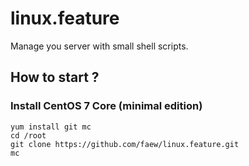 # linux.feature

Manage you server with small shell scripts.

## How to start ?

### Install CentOS 7 Core (minimal edition)

    yum install git mc
    cd /root
    git clone https://github.com/faew/linux.feature.git
    mc

